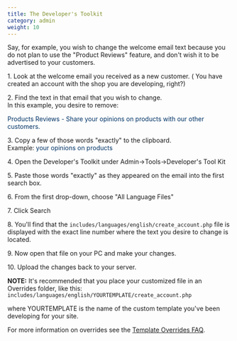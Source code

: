 ```yaml
---
title: The Developer's Toolkit
category: admin
weight: 10
---
```


Say, for example, you wish to change the welcome email text because you do not plan to use the "Product Reviews" feature, and don't wish it to be advertised to your customers.  

1\. Look at the welcome email you received as a new customer. ( You have created an account with the shop you are developing, right?)  

2\. Find the text in that email that you wish to change.  
In this example, you desire to remove:  

<font color="#003366">Products Reviews - Share your opinions on products with our other customers.</font>

3\. Copy a few of those words "exactly" to the clipboard.  
Example: <font color="#003366">your opinions on products</font>

</font>4\. Open the Developer's Toolkit under Admin->Tools->Developer's Tool Kit

5\. Paste those words "exactly" as they appeared on the email into the first search box.  

6\. From the first drop-down, choose "All Language Files"  

7\. Click Search  

8\. You'll find that the `includes/languages/english/create_account.php` file is displayed with the exact line number where the text you desire to change is located.  

9\. Now open that file on your PC and make your changes.  

10\. Upload the changes back to your server.  

**NOTE:** It's recommended that you place your customized file in an Overrides folder, like this:  
`includes/languages/english/YOURTEMPLATE/create_account.php`

where YOURTEMPLATE is the name of the custom template you've been developing for your site.  

For more information on overrides see the [Template Overrides FAQ](/user/template/template_overrides/).

